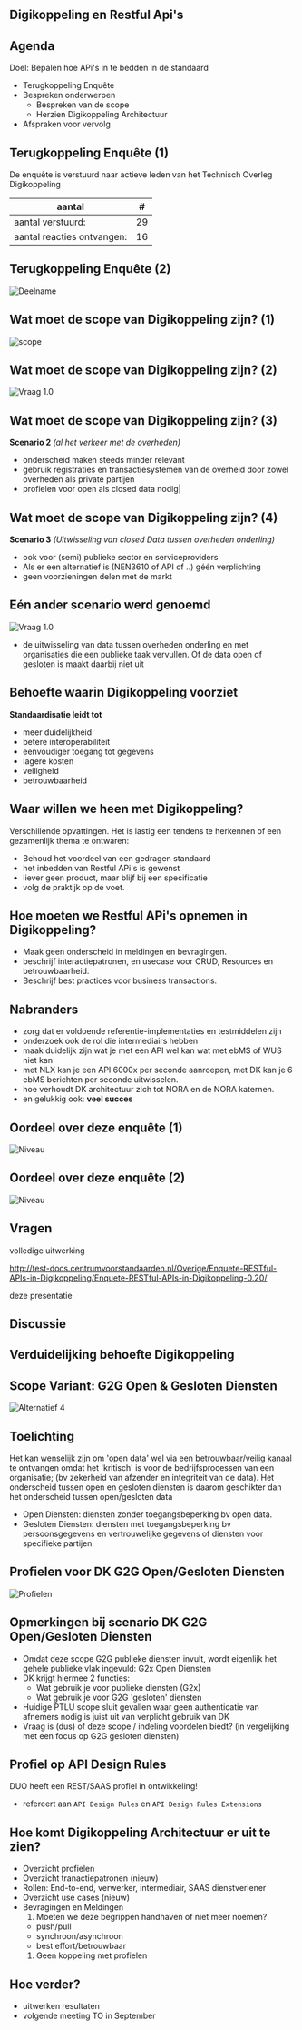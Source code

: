 ## Digikoppeling en Restful Api's

## Agenda

Doel: Bepalen hoe APi's in te bedden in de standaard

- Terugkoppeling Enquête
- Bespreken onderwerpen
  - Bespreken van de scope
  - Herzien Digikoppeling Architectuur
- Afspraken voor vervolg

## Terugkoppeling Enquête (1)

De enquête is verstuurd naar actieve leden van het Technisch Overleg Digikoppeling

|aantal| #|
|---|---|
|aantal verstuurd:| 29|
|aantal reacties ontvangen:| 16 |

## Terugkoppeling Enquête (2)

![Deelname](media/aantalreacties.png "Ik doe graag mee on de discussie over API's in Digikoppeling")

## Wat moet de scope van Digikoppeling zijn? (1)

![scope](media/scope.png "Scope van Digikoppeling")

## Wat moet de scope van Digikoppeling zijn? (2)
![Vraag 1.0](media/vraag_1_0_chart.png "Opgetelde scores van vraag 1.0")

## Wat moet de scope van Digikoppeling zijn? (3)

**Scenario 2** *(al het verkeer met de overheden)*

- onderscheid maken steeds minder relevant
- gebruik registraties en transactiesystemen van de overheid door zowel overheden als private partijen
- profielen voor open als closed data nodig|

## Wat moet de scope van Digikoppeling zijn? (4)

**Scenario 3** *(Uitwisseling van closed Data tussen overheden onderling)*

- ook voor (semi) publieke sector en serviceproviders
- Als er een alternatief is (NEN3610 of API of ..) géén verplichting
- geen voorzieningen delen met de markt


## Eén ander scenario werd genoemd
![Vraag 1.0](media/ovi_scope_4_small.png "Opgetelde scores van vraag 1.0")
- de uitwisseling van data tussen overheden onderling en met organisaties die een publieke taak vervullen. Of de data open of gesloten is maakt daarbij niet uit

## Behoefte waarin Digikoppeling voorziet

**Standaardisatie leidt tot**

- meer duidelijkheid
- betere interoperabiliteit
- eenvoudiger toegang tot gegevens
- lagere kosten
- veiligheid 
- betrouwbaarheid

## Waar willen we heen met Digikoppeling?

Verschillende opvattingen. 
Het is lastig een tendens te herkennen of een gezamenlijk thema te ontwaren: 

- Behoud het voordeel van een gedragen standaard
- het inbedden van Restful APi's is gewenst
- liever geen product, maar blijf bij een specificatie
- volg de praktijk op de voet.

## Hoe moeten we Restful APi's opnemen in Digikoppeling?

- Maak geen onderscheid in meldingen en bevragingen. 
- beschrijf interactiepatronen, en usecase voor CRUD, Resources en betrouwbaarheid. 
- Beschrijf best practices voor business transactions.

## Nabranders

- zorg dat er voldoende referentie-implementaties en testmiddelen zijn
- onderzoek ook de rol die intermediairs  hebben 
- maak duidelijk zijn wat je met een API wel kan wat met ebMS of WUS niet kan 
- met NLX kan je een API 6000x per seconde aanroepen, met DK kan je 6 ebMS berichten per seconde uitwisselen.
- hoe verhoudt DK architectuur zich tot NORA en de NORA katernen.
- en gelukkig ook: **veel succes**


## Oordeel over deze enquête (1)

![Niveau](media/niveauvragen.png "Niveau van de gestelde vragen")


## Oordeel over deze enquête (2)

![Niveau](media/enquetealsmiddel.png "Niveau van de gestelde vragen")

## Vragen 

volledige uitwerking

<http://test-docs.centrumvoorstandaarden.nl/Overige/Enquete-RESTful-APIs-in-Digikoppeling/Enquete-RESTful-APIs-in-Digikoppeling-0.20/>

deze presentatie
<todo>

## Discussie

## Verduidelijking behoefte Digikoppeling

## Scope Variant: G2G Open & Gesloten Diensten

![Alternatief 4](media/ovi_scope_4_small.png "G2G Open & Gesloten Diensten")


## Toelichting 

Het kan wenselijk zijn om 'open data' wel via een betrouwbaar/veilig kanaal te ontvangen omdat het 'kritisch' is voor de bedrijfsprocessen van een organisatie;
(bv zekerheid van afzender en integriteit van de data).
Het onderscheid tussen open en gesloten diensten is daarom geschikter dan het onderscheid tussen open/gesloten data
- Open Diensten: diensten zonder toegangsbeperking bv open data.
- Gesloten Diensten: diensten met toegangsbeperking bv persoonsgegevens en vertrouwelijke gegevens of diensten voor specifieke partijen.

## Profielen voor DK G2G Open/Gesloten Diensten

![Profielen](media/G2Gprofiel.png "G2G Open/Gesloten")

## Opmerkingen bij scenario DK G2G Open/Gesloten Diensten

- Omdat deze scope G2G publieke diensten invult, wordt eigenlijk het gehele publieke vlak ingevuld: G2x Open Diensten
- DK krijgt hiermee 2 functies:
  - Wat gebruik je voor publieke diensten (G2x)
  - Wat gebruik je voor G2G 'gesloten' diensten  
- Huidige PTLU scope sluit gevallen waar geen authenticatie van afnemers nodig is juist uit van verplicht gebruik van DK
- Vraag is (dus) of deze scope / indeling voordelen biedt?
(in vergelijking met een focus op G2G gesloten diensten)




## Profiel op API Design Rules
  
  DUO heeft een REST/SAAS profiel in ontwikkeling!
  - refereert aan `API Design Rules` en `API Design Rules Extensions` 

## Hoe komt Digikoppeling Architectuur er uit te zien?

- Overzicht profielen
- Overzicht tranactiepatronen (nieuw)
- Rollen: End-to-end, verwerker, intermediair, SAAS dienstverlener 
- Overzicht use cases (nieuw)
- Bevragingen en Meldingen
  1. Moeten we deze begrippen handhaven of niet meer noemen?
    - push/pull
    - synchroon/asynchroon
    - best effort/betrouwbaar
  1. Geen koppeling met profielen


## Hoe verder?

- uitwerken resultaten
- volgende meeting TO in September

